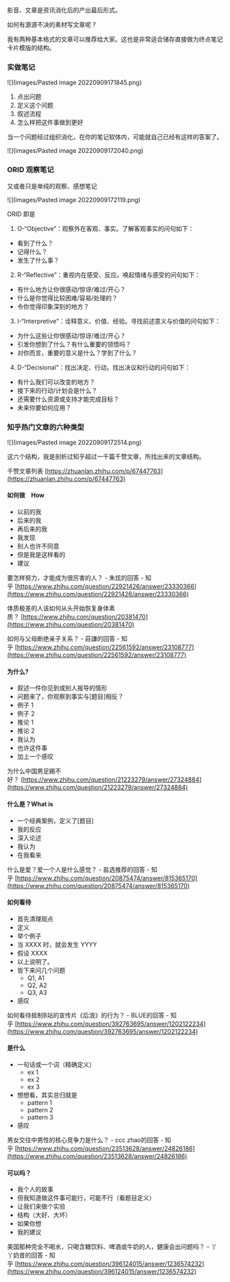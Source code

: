 影音、文章是资讯消化后的产出最后形式。

如何有源源不决的素材写文章呢？

我有两种基本格式的文章可以推荐给大家。这也是非常适合储存直接做为终点笔记卡片模版的结构。

### 实做笔记

![](images/Pasted image 20220909171845.png)

1. 点出问题
2. 定义这个问题
3. 叙述流程
4. 怎么样把这件事做到更好

当一个问题经过组织消化，在你的笔记软体内，可能就自己已经有这样的答案了。

![](images/Pasted image 20220909172040.png)

### ORID 观察笔记

又或者只是单纯的观察、感想笔记

![](images/Pasted image 20220909172119.png)


ORID 即是

1.  O-“Objective”：观察外在客观、事实。了解客观事实的问句如下：

-   看到了什么？
-   记得什么？
-   发生了什么事？

2.  R-“Reflective”：重视内在感受、反应。唤起情绪与感受的问句如下：

-   有什么地方让你很感动/惊讶/难过/开心？
-   什么是你觉得比较困难/容易/处理的？
-   令你觉得印象深刻的地方？

3.  I-“Interpretive”：诠释意义、价值、经验。寻找前述意义与价值的问句如下：

-   为什么这些让你很感动/惊讶/难过/开心？
-   引发你想到了什么？有什么重要的领悟吗？
-   对你而言，重要的意义是什么？学到了什么？

4.  D-“Decisional”：找出决定、行动。找出决议和行动的问句如下：

-   有什么我们可以改变的地方？
-   接下来的行动/计划会是什么？
-   还需要什么资源或支持才能完成目标？
-   未来你要如何应用？


### 知乎热门文章的六种类型



![](images/Pasted image 20220909172514.png)


这六个结构，我是剖析过知乎超过一千篇千赞文章，所找出来的文章结构。

千赞文章列表 [https://zhuanlan.zhihu.com/p/67447763](https://zhuanlan.zhihu.com/p/67447763)

#### [](https://github.com/xdite/speed-writing/blob/develop/2-6.md#%E5%A6%82%E4%BD%95%E5%81%9Ahow)如何做　How

-   以前的我
-   后来的我
-   再后来的我
-   我发现
-   别人也许不同意
-   但是我是这样看的
-   建议

要怎样努力，才能成为很厉害的人？ - 朱炫的回答 - 知乎 [https://www.zhihu.com/question/22921426/answer/23330366](https://www.zhihu.com/question/22921426/answer/23330366)

体质极差的人该如何从头开始恢复身体素质？ [https://www.zhihu.com/question/20381470](https://www.zhihu.com/question/20381470)

如何与父母断绝亲子关系？ - 莊謙的回答 - 知乎 [https://www.zhihu.com/question/22561592/answer/23108777](https://www.zhihu.com/question/22561592/answer/23108777)

#### [](https://github.com/xdite/speed-writing/blob/develop/2-6.md#%E4%B8%BA%E4%BB%80%E4%B9%88)为什么?

-   叙述一件你见到或别人报导的情形
-   问题来了，你观察到事实与[题目]相反？
-   例子 1
-   例子 2
-   推论 1
-   推论 2
-   我认为
-   也许这件事
-   加上一个感叹

为什么中国男足踢不好？ [https://www.zhihu.com/question/21223279/answer/27324884](https://www.zhihu.com/question/21223279/answer/27324884)

#### [](https://github.com/xdite/speed-writing/blob/develop/2-6.md#%E4%BB%80%E4%B9%88%E6%98%AFwhat-is)什么是？What is

-   一个经典案例，定义了[题目]
-   我的反应
-   深入论述
-   我认为
-   在我看来

什么是爱？爱一个人是什么感觉？ - 盐选推荐的回答 - 知乎 [https://www.zhihu.com/question/20875474/answer/815365170](https://www.zhihu.com/question/20875474/answer/815365170)

#### [](https://github.com/xdite/speed-writing/blob/develop/2-6.md#%E5%A6%82%E4%BD%95%E7%9C%8B%E5%BE%85)如何看待

-   首先清理观点
-   定义
-   举个例子
-   当 XXXX 时，就会发生 YYYY
-   假设 XXXX
-   以上说明了。
-   皆下来问几个问题
    -   Q1, A1
    -   Q2, A2
    -   Q3, A3
-   感叹

如何看待抵制B站的宣传片《后浪》的行为？ - BLUE的回答 - 知乎 [https://www.zhihu.com/question/392763695/answer/1202122234](https://www.zhihu.com/question/392763695/answer/1202122234)

#### [](https://github.com/xdite/speed-writing/blob/develop/2-6.md#%E6%98%AF%E4%BB%80%E4%B9%88)是什么

-   一句话或一个词（精确定义）
    -   ex 1
    -   ex 2
    -   ex 3
-   想想看，其实总归就是
    -   pattern 1
    -   pattern 2
    -   pattern 3
-   感叹

男女交往中男性的核心竞争力是什么？ - ccc zhao的回答 - 知乎 [https://www.zhihu.com/question/23513628/answer/24826186](https://www.zhihu.com/question/23513628/answer/24826186)

#### [](https://github.com/xdite/speed-writing/blob/develop/2-6.md#%E5%8F%AF%E4%BB%A5%E5%90%97)可以吗？

-   我个人的故事
-   但我知道做这件事可能行，可能不行（看题目定义）
-   让我们来做个实验
-   结构（大好、大坏）
-   如果你想
-   我的建议

美国那种完全不喝水，只喝含糖饮料、啤酒或牛奶的人，健康会出问题吗？ - 丫丫奶昔的回答 - 知乎 [https://www.zhihu.com/question/396124015/answer/1236574232](https://www.zhihu.com/question/396124015/answer/1236574232)